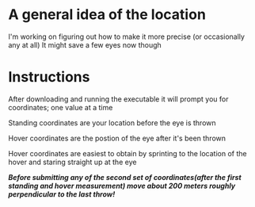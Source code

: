# A general idea of the location

I'm working on figuring out how to make it more precise (or occasionally any at all)
It might save a few eyes now though

# Instructions

After downloading and running the executable it will prompt you for coordinates; one value at a time

Standing coordinates are your location before the eye is thrown

Hover coordinates are the postion of the eye after it's been thrown

Hover coordinates are easiest to obtain by sprinting to the location of the hover and staring straight up at the eye

***Before submitting any of the second set of coordinates(after the first standing and hover measurement) move about 200 meters roughly perpendicular to the last throw!***
